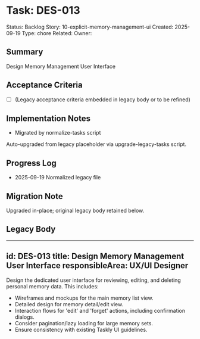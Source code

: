 # Task: DES-013
Status: Backlog
Story: 10-explicit-memory-management-ui
Created: 2025-09-19
Type: chore
Related:
Owner:

## Summary
Design Memory Management User Interface

## Acceptance Criteria
- [ ] (Legacy acceptance criteria embedded in legacy body or to be refined)

## Implementation Notes
- Migrated by normalize-tasks script

Auto-upgraded from legacy placeholder via upgrade-legacy-tasks script.

## Progress Log
- 2025-09-19 Normalized legacy file

## Migration Note
Upgraded in-place; original legacy body retained below.

## Legacy Body
---
id: DES-013
title: Design Memory Management User Interface
responsibleArea: UX/UI Designer
---
Design the dedicated user interface for reviewing, editing, and deleting personal memory data. This includes:
*   Wireframes and mockups for the main memory list view.
*   Detailed design for memory detail/edit view.
*   Interaction flows for 'edit' and 'forget' actions, including confirmation dialogs.
*   Consider pagination/lazy loading for large memory sets.
*   Ensure consistency with existing Taskly UI guidelines.
